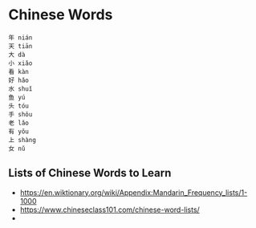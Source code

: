 # Chinese Words
```
年 nián
天 tiān
大 dà
小 xiǎo
看 kàn
好 hǎo
水 shuǐ
鱼 yú
头 tóu
手 shǒu
老 lǎo
有 yǒu
上 shàng
女 nǔ
```

## Lists of Chinese Words to Learn
* https://en.wiktionary.org/wiki/Appendix:Mandarin_Frequency_lists/1-1000
* https://www.chineseclass101.com/chinese-word-lists/
* 
